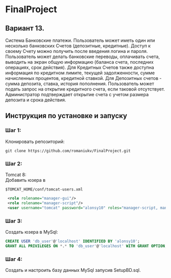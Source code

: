 # FinalProject
## Вариант 13.  
Система Банковские платежи. Пользователь может иметь один или
несколько банковских Счетов (депозитные, кредитные). Доступ к своему
Счету можно получить после введения логина и пароля. Пользователь
может делать банковские переводы, оплачивать счета, выводить на экран
общую информацию (баланса счета, последних операциях, срок действия).
Для Кредитных Счетов также доступна информация по кредитном лимите,
текущей задолженности, сумме начисленных процентов, кредитной ставкой.
Для Депозитных счетов - сумма депозита, ставка, история пополнения.
Пользователь может подать запрос на открытие кредитного счета, если
таковой отсутствует. Администратор подтверждает открытие счета с учетом
размера депозита и срока действия.

## Инструкция по установке и запуску
### Шаг 1:
 Клонировать репозиторий:  
```console
git clone https://github.com/romaniukv/FinalProject.git
```
### Шаг 2:
 Tomcat 8:  
 Добавить юзера в 
 ```console
 $TOMCAT_HOME/conf/tomcat-users.xml
 ```
 ```xml 
  <role rolename="manager-gui"/>
  <role rolename="manager-script"/>
  <user username="tomcat" password="alonsy10" roles="manager-script, manager-gui"/>
```
### Шаг 3:
Создать юзера в MySql:  
```sql
CREATE USER 'db_user'@'localhost' IDENTIFIED BY 'alonsy10';
GRANT ALL PRIVILEGES ON *.* TO 'db_user'@'localhost' WITH GRANT OPTION;
```
### Шаг 4:
Создать и настроить базу данных MySql запусив SetupBD.sql.
